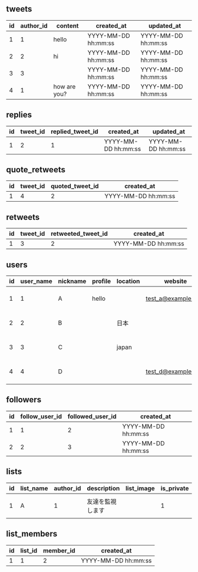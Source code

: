 ## tweets

|id|author_id|content|created_at|updated_at|
|---|---|---|---|---|
|1|1|hello|YYYY-MM-DD hh:mm:ss|YYYY-MM-DD hh:mm:ss|
|2|2|hi|YYYY-MM-DD hh:mm:ss|YYYY-MM-DD hh:mm:ss|
|3|3||YYYY-MM-DD hh:mm:ss|YYYY-MM-DD hh:mm:ss|
|4|1|how are you?|YYYY-MM-DD hh:mm:ss|YYYY-MM-DD hh:mm:ss|

## replies

|id|tweet_id|replied_tweet_id|created_at|updated_at|
|---|---|---|---|---|
|1|2|1|YYYY-MM-DD hh:mm:ss|YYYY-MM-DD hh:mm:ss|

## quote_retweets

|id|tweet_id|quoted_tweet_id|created_at|
|---|---|---|---|
|1|4|2|YYYY-MM-DD hh:mm:ss|

## retweets

|id|tweet_id|retweeted_tweet_id|created_at|
|---|---|---|---|
|1|3|2|YYYY-MM-DD hh:mm:ss|

## users

|id|user_name|nickname|profile|location|website|birthday|profile_image|header_image|created_at|updated_at|deleted_at|
|---|---|---|---|---|---|---|---|---|---|---|---|
|1|1|A|hello||test_a@example.com|YYYY/MM/DD|/hoge/foo/image.png||YYYY-MM-DD hh:mm:ss|YYYY-MM-DD hh:mm:ss|YYYY-MM-DD hh:mm:ss|
|2|2|B||日本||YYYY/MM/DD||/hoge/bar/image.png|YYYY-MM-DD hh:mm:ss|YYYY-MM-DD hh:mm:ss|YYYY-MM-DD hh:mm:ss|
|3|3|C||japan|||||YYYY-MM-DD hh:mm:ss|YYYY-MM-DD hh:mm:ss|YYYY-MM-DD hh:mm:ss|
|4|4|D|||test_d@example.com||||YYYY-MM-DD hh:mm:ss|YYYY-MM-DD hh:mm:ss|YYYY-MM-DD hh:mm:ss|

## followers

|id|follow_user_id|followed_user_id|created_at|
|---|---|---|---|
|1|1|2|YYYY-MM-DD hh:mm:ss|
|2|2|3|YYYY-MM-DD hh:mm:ss|

## lists

|id|list_name|author_id|description|list_image|is_private|created_at|updated_at|
|---|---|---|---|---|---|---|---|
|1|A|1|友達を監視します||1|YYYY-MM-DD hh:mm:ss|YYYY-MM-DD hh:mm:ss|

## list_members

|id|list_id|member_id|created_at|
|---|---|---|---|
|1|1|2|YYYY-MM-DD hh:mm:ss|
